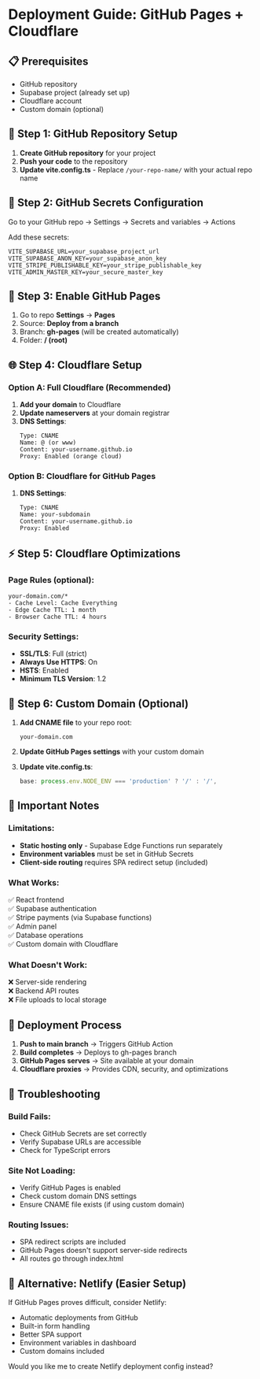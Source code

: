 # Deployment Guide: GitHub Pages + Cloudflare

## 📋 Prerequisites
- GitHub repository
- Supabase project (already set up)
- Cloudflare account
- Custom domain (optional)

## 🚀 Step 1: GitHub Repository Setup

1. **Create GitHub repository** for your project
2. **Push your code** to the repository
3. **Update vite.config.ts** - Replace `/your-repo-name/` with your actual repo name

## 🔑 Step 2: GitHub Secrets Configuration

Go to your GitHub repo → Settings → Secrets and variables → Actions

Add these secrets:
```
VITE_SUPABASE_URL=your_supabase_project_url
VITE_SUPABASE_ANON_KEY=your_supabase_anon_key
VITE_STRIPE_PUBLISHABLE_KEY=your_stripe_publishable_key
VITE_ADMIN_MASTER_KEY=your_secure_master_key
```

## 📄 Step 3: Enable GitHub Pages

1. Go to repo **Settings** → **Pages**
2. Source: **Deploy from a branch**
3. Branch: **gh-pages** (will be created automatically)
4. Folder: **/ (root)**

## 🌐 Step 4: Cloudflare Setup

### Option A: Full Cloudflare (Recommended)
1. **Add your domain** to Cloudflare
2. **Update nameservers** at your domain registrar
3. **DNS Settings**:
   ```
   Type: CNAME
   Name: @ (or www)
   Content: your-username.github.io
   Proxy: Enabled (orange cloud)
   ```

### Option B: Cloudflare for GitHub Pages
1. **DNS Settings**:
   ```
   Type: CNAME
   Name: your-subdomain
   Content: your-username.github.io
   Proxy: Enabled
   ```

## ⚡ Step 5: Cloudflare Optimizations

### Page Rules (optional):
```
your-domain.com/*
- Cache Level: Cache Everything
- Edge Cache TTL: 1 month
- Browser Cache TTL: 4 hours
```

### Security Settings:
- **SSL/TLS**: Full (strict)
- **Always Use HTTPS**: On
- **HSTS**: Enabled
- **Minimum TLS Version**: 1.2

## 🔧 Step 6: Custom Domain (Optional)

1. **Add CNAME file** to your repo root:
   ```
   your-domain.com
   ```

2. **Update GitHub Pages settings** with your custom domain

3. **Update vite.config.ts**:
   ```typescript
   base: process.env.NODE_ENV === 'production' ? '/' : '/',
   ```

## 🚨 Important Notes

### Limitations:
- **Static hosting only** - Supabase Edge Functions run separately
- **Environment variables** must be set in GitHub Secrets
- **Client-side routing** requires SPA redirect setup (included)

### What Works:
✅ React frontend  
✅ Supabase authentication  
✅ Stripe payments (via Supabase functions)  
✅ Admin panel  
✅ Database operations  
✅ Custom domain with Cloudflare  

### What Doesn't Work:
❌ Server-side rendering  
❌ Backend API routes  
❌ File uploads to local storage  

## 🔄 Deployment Process

1. **Push to main branch** → Triggers GitHub Action
2. **Build completes** → Deploys to gh-pages branch
3. **GitHub Pages serves** → Site available at your domain
4. **Cloudflare proxies** → Provides CDN, security, and optimizations

## 🐛 Troubleshooting

### Build Fails:
- Check GitHub Secrets are set correctly
- Verify Supabase URLs are accessible
- Check for TypeScript errors

### Site Not Loading:
- Verify GitHub Pages is enabled
- Check custom domain DNS settings
- Ensure CNAME file exists (if using custom domain)

### Routing Issues:
- SPA redirect scripts are included
- GitHub Pages doesn't support server-side redirects
- All routes go through index.html

## 🔄 Alternative: Netlify (Easier Setup)

If GitHub Pages proves difficult, consider Netlify:
- Automatic deployments from GitHub
- Built-in form handling
- Better SPA support
- Environment variables in dashboard
- Custom domains included

Would you like me to create Netlify deployment config instead?